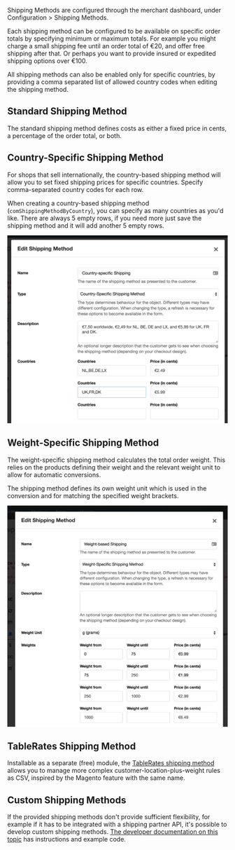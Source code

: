 Shipping Methods are configured through the merchant dashboard, under Configuration > Shipping Methods. 

Each shipping method can be configured to be available on specific order totals by specifying minimum or maximum totals. For example you might charge a small shipping fee until an order total of €20, and offer free shipping after that. Or perhaps you want to provide insured or expedited shipping options over €100. 

All shipping methods can also be enabled only for specific countries, by providing a comma separated list of allowed country codes when editing the shipping method.

## Standard Shipping Method

The standard shipping method defines costs as either a fixed price in cents, a percentage of the order total, or both. 

## Country-Specific Shipping Method

For shops that sell internationally, the country-based shipping method will allow you to set fixed shipping prices for specific countries. Specify comma-separated country codes for each row. 

When creating a country-based shipping method (`comShippingMethodByCountry`), you can specify as many countries as you'd like. There are always 5 empty rows, if you need more just save the shipping method and it will add another 5 empty rows.

![Example of Shipping Methods interface to provide country-specific prices.](../images/shipping/shipping-country-specific.jpg)

## Weight-Specific Shipping Method

The weight-specific shipping method calculates the total order weight. This relies on the products defining their weight and the relevant weight unit to allow for automatic conversions. 

The shipping method defines its own weight unit which is used in the conversion and for matching the specified weight brackets.
 
![](../images/shipping/shipping-weight-specific.jpg)

## TableRates Shipping Method

Installable as a separate (free) module, the [TableRates shipping method](Modules/Shipping/TableRates) allows you to manage more complex customer-location-plus-weight rules as CSV, inspired by the Magento feature with the same name.

## Custom Shipping Methods

If the provided shipping methods don't provide sufficient flexibility, for example if it has to be integrated with a shipping partner API, it's possible to develop custom shipping methods. [The developer documentation on this topic](Developer/Custom_Shipping_Methods) has instructions and example code. 
